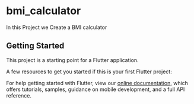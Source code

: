 # bmi_calculator

In this Project we Create a BMI calculator

## Getting Started

This project is a starting point for a Flutter application.

A few resources to get you started if this is your first Flutter project:



For help getting started with Flutter, view our
[online documentation](https://flutter.dev/docs), which offers tutorials,
samples, guidance on mobile development, and a full API reference.
